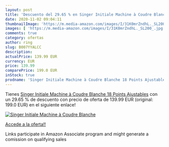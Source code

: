 ```yaml
---
layout: post
title: 'Descuento del 29.65 % en Singer Initiale Machine à Coudre Blanche'
date: 2020-11-02 09:04:11
thumbnailImage: 'https://m.media-amazon.com/images/I/31K0mrZndhL._SL200_.jpg'
images: [ 'https://m.media-amazon.com/images/I/31K0mrZndhL._SL200_.jpg' ]
comments: true
category: ofertas
author: ring
slug: B007YYALCC
description:
actualPrice: 139.99 EUR
currency: EUR
price: 139.99
comparePrice: 199.0 EUR
inStock: true
prodname: 'Singer Initiale Machine à Coudre Blanche 18 Points Ajustables'
---
```


Tienes [Singer Initiale Machine à Coudre Blanche 18 Points Ajustables](https://www.amazon.fr/dp/B007YYALCC/?tag=tolees0d-21) con un 29.65 % de descuento con precio de oferta de 139.99 EUR (original: 199.0 EUR) en el siguiente enlace!

[![Singer Initiale Machine à Coudre Blanche](https://m.media-amazon.com/images/I/31K0mrZndhL._SL200_.jpg)](https://www.amazon.fr/dp/B007YYALCC/?tag=tolees0d-21)

[Accede a la oferta!!](https://www.amazon.fr/dp/B007YYALCC/?tag=tolees0d-21)

Links participate in Amazon Associate program and might generate a comission on qualifying sales


